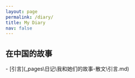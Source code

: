 ```yaml
---
layout: page
permalink: /diary/
title: My Diary
nav: false
---
```


<h2>在中国的故事</h2>
- [引言](_pages\日记\我和她们的故事-散文\引言.md)